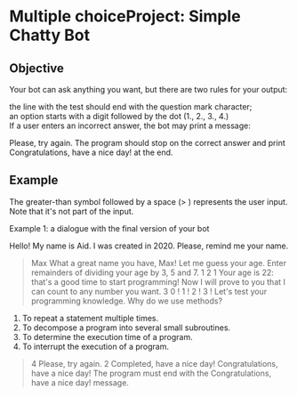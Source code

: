 # Multiple choiceProject: Simple Chatty Bot
## Objective
Your bot can ask anything you want, but there are two rules for your output:

the line with the test should end with the question mark character;<br>
an option starts with a digit followed by the dot (1., 2., 3., 4.)<br>
If a user enters an incorrect answer, the bot may print a message:

Please, try again.
The program should stop on the correct answer and print Congratulations, have a nice day! at the end.

## Example
The greater-than symbol followed by a space (> ) represents the user input. Note that it's not part of the input.

Example 1: a dialogue with the final version of your bot

Hello! My name is Aid.
I was created in 2020.
Please, remind me your name.
> Max
What a great name you have, Max!
Let me guess your age.
Enter remainders of dividing your age by 3, 5 and 7.
> 1 
> 2
> 1
Your age is 22: that's a good time to start programming!
Now I will prove to you that I can count to any number you want.
> 3
0 !
1 !
2 !
3 !
Let's test your programming knowledge.
Why do we use methods?
1. To repeat a statement multiple times.
2. To decompose a program into several small subroutines.
3. To determine the execution time of a program.
4. To interrupt the execution of a program.
> 4
Please, try again.
> 2
Completed, have a nice day!
Congratulations, have a nice day!
The program must end with the Congratulations, have a nice day! message.
